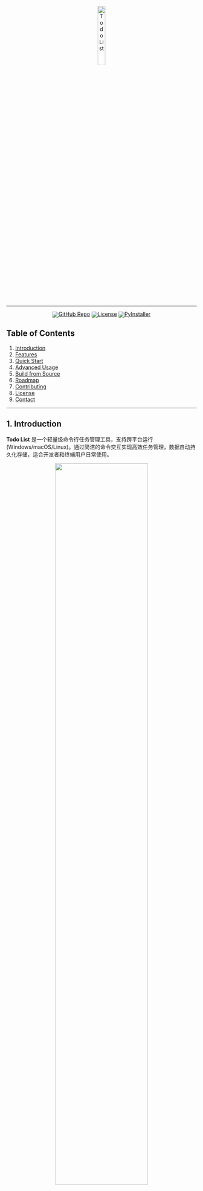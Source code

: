<!-- markdownlint-disable first-line-h1 -->
<!-- markdownlint-disable html -->
<!-- markdownlint-disable no-duplicate-header -->

<div align="center">
  <img src="https://cdn-icons-png.flaticon.com/512/3293/3293464.png" width="20%" alt="Todo List" />
</div>

<hr>

<div align="center" style="line-height: 1;">
  <a href="https://github.com/ekmope/todo-list"><img alt="GitHub Repo"
    src="https://img.shields.io/badge/📂%20GitHub-Todo_List-536af5?logo=github&color=536af5"/></a>
  <a href="https://choosealicense.com/licenses/mit/"><img alt="License"
    src="https://img.shields.io/badge/📜%20License-MIT-f5de53?color=f5de53"/></a>
  <a href="https://pypi.org/project/pyinstaller/"><img alt="PyInstaller"
    src="https://img.shields.io/badge/📦%20Packaged_with-PyInstaller-2ba97a?color=2ba97a"/></a>
</div>

## Table of Contents

1. [Introduction](#1-introduction)
2. [Features](#2-features)
3. [Quick Start](#3-quick-start)
4. [Advanced Usage](#4-advanced-usage)
5. [Build from Source](#5-build-from-source)
6. [Roadmap](#6-roadmap)
7. [Contributing](#7-contributing)
8. [License](#8-license)
9. [Contact](#9-contact)

---

## 1. Introduction

**Todo List** 是一个轻量级命令行任务管理工具，支持跨平台运行 (Windows/macOS/Linux)。通过简洁的命令交互实现高效任务管理，数据自动持久化存储，适合开发者和终端用户日常使用。

<div align="center">
  <img src="demo.gif" width="70%">
</div>

---

## 2. Features

### Core Architecture

* ✨ 极简设计：单文件实现核心逻辑
* 📂 数据持久化：自动保存任务到 `~/.todo.json`
* 🚀 自动备份：自动创建最多 5 份 JSON 备份
* ☑️ 事件高亮：支持任务优先级分色标记

### Functional Highlights

* ✅ 添加/删除/完成/修改/搜索 任务
* ✅ 任务状态可视化 ( □ vs ✓ )
* ✅ 支持多运行平台 + 类 Unix 色彩输出
* ✅ 合理错误处理，防止数据损坏

---

## 3. Quick Start

### Prerequisites

* Python 3.6+

### Installation

```bash
# Clone 仓库
$ git clone https://github.com/ekmope/todo-list.git
$ cd todo-list

# 直接运行
$ python todo4.0.py
```

### Basic Commands

| Command  | Description | Example        |
| -------- | ----------- | -------------- |
| `add`    | 添加任务        | `add 购买牛奶`     |
| `done`   | 标记完成        | `done 2`       |
| `edit`   | 编辑任务        | `edit 2 购买美容罐` |
| `remove` | 删除指定任务      | `remove 1`     |
| `clear`  | 清空所有任务      | `clear`        |
| `list`   | 显示任务列表      | `list`         |
| `search` | 搜索包含关键词任务   | `search 牛奶`    |
| `exit`   | 退出程序        | `exit`         |

---

## 4. Advanced Usage

### 自定义任务文件路径

在源码中修改:

```python
TODO_FILE = Path.home() / ".todo.json"
```

### 数据备份

每次读取数据时会自动备份到 `~/todo_backups/`，最多保留 5 份，高效防止损坏。

---

## 5. Build from Source

### 生成可执行文件

```bash
# 安装打包工具
pip install pyinstaller

# Windows 打包
pyinstaller --onefile --name todo.exe todo4.0.py

# macOS/Linux 打包
pyinstaller --onefile --name todo todo4.0.py
```

### 输出文件

```
dist/
  ├── todo.exe    # Windows
  └── todo        # Unix/macOS
```

---

## 6. Roadmap

| 状态 | 功能         | 目标版本 |
| -- | ---------- | ---- |
| ✅  | 基础任务管理     | v1.0 |
| ✅  | 任务优先级标记    | v2.0 |
| ✅  | 优雅的命令行控制组件 | v3.0 |
| ✅  | 数据备份和效验    | v4.0 |
| ⏳  | 任务分类和标签    | v4.1 |

---

## 7. Contributing

欢迎不同方式的贡献：

1. Fork 本项目
2. 创建分支 
3. 提交修改 
4. 推送分支 
5. 发起 Pull Request

---

## 8. License

本项目采用 [MIT License](LICENSE)，允许商业使用和修改：

* 须保留版权声明
* 未提供任何报保或报价

---

## 9. Contact

遇到问题或有好事情想跟我说？

* 🛏 Email: [2014036853@qq.com](mailto:2014036853@qq.com)
* 🐛 [Issue Tracker](https://github.com/ekmope/todo-list/issues)
